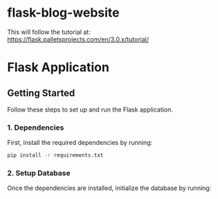 # flask-blog-website
This will follow the tutorial at: https://flask.palletsprojects.com/en/3.0.x/tutorial/

# Flask Application

## Getting Started

Follow these steps to set up and run the Flask application.

### 1. Dependencies

First, install the required dependencies by running:

```bash
pip install -r requirements.txt
```
### 2. Setup Database

Once the dependencies are installed, initialize the database by running:



